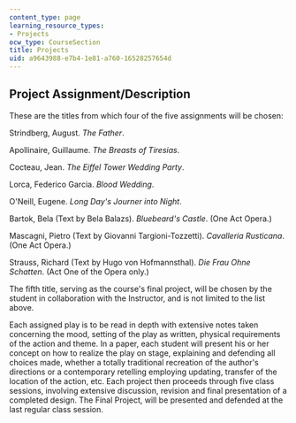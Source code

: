 ```yaml
---
content_type: page
learning_resource_types:
- Projects
ocw_type: CourseSection
title: Projects
uid: a9643988-e7b4-1e81-a760-16528257654d
---
```


Project Assignment/Description
------------------------------

These are the titles from which four of the five assignments will be chosen:

Strindberg, August. _The Father_.

Apollinaire, Guillaume. _The Breasts of Tiresias_.

Cocteau, Jean. _The Eiffel Tower Wedding Party_.

Lorca, Federico Garcia. _Blood Wedding_.

O'Neill, Eugene. _Long Day's Journer into Night_.

Bartok, Bela (Text by Bela Balazs). _Bluebeard's Castle_. (One Act Opera.)

Mascagni, Pietro (Text by Giovanni Targioni-Tozzetti). _Cavalleria Rusticana_. (One Act Opera.)

Strauss, Richard (Text by Hugo von Hofmannsthal). _Die Frau Ohne Schatten_. (Act One of the Opera only.)

The fifth title, serving as the course's final project, will be chosen by the student in collaboration with the Instructor, and is not limited to the list above.

Each assigned play is to be read in depth with extensive notes taken concerning the mood, setting of the play as written, physical requirements of the action and theme. In a paper, each student will present his or her concept on how to realize the play on stage, explaining and defending all choices made, whether a totally traditional recreation of the author's directions or a contemporary retelling employing updating, transfer of the location of the action, etc. Each project then proceeds through five class sessions, involving extensive discussion, revision and final presentation of a completed design. The Final Project, will be presented and defended at the last regular class session.